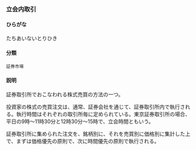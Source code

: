 <div style="display:none;">

## [あ行](securities-terms?id=あ行)
## [か行](securities-terms?id=か行)
## [さ行](securities-terms?id=さ行)
## [た行](securities-terms?id=た行)

</div>

### 立会内取引

#### ひらがな

たちあいないとりひき

#### 分類

`証券市場`

#### 説明

証券取引所でおこなわれる株式売買の方法の一つ。
投資家の株式の売買注文は、通常、証券会社を通じて、証券取引所内で執行される。執行時間はそれぞれの取引所毎に定められている。東京証券取引所の場合、平日の9時～11時30分と12時30分～15時で、立会時間ともいう。
証券取引所に集められた注文を、銘柄別に、それを売買別に価格別に集計した上で、まずは価格優先の原則で、次に時間優先の原則で執行される。

<div style="display:none;">

## [な行](securities-terms?id=な行)
## [は行](securities-terms?id=は行)
## [ま行](securities-terms?id=ま行)
## [や行](securities-terms?id=や行)
## [ら行](securities-terms?id=ら行)
## [わ行](securities-terms?id=わ行)
## [英数字・記号](securities-terms?id=英数字・記号)

</div>

